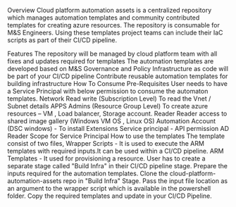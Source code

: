 Overview
Cloud platform automation assets is a centralized repository which manages automation templates and community contributed templates for creating azure resources. The repository is consumable for M&S Engineers. Using these templates project teams can include their IaC scripts as part of their CI/CD pipeline.

Features
The repository will be managed by cloud platform team with all fixes and updates required for templates
The automation templates are developed based on M&S Governance and Policy
Infrastructure as code will be part of your CI/CD pipeline
Contribute reusable automation templates for building infrastructure
How To Consume
Pre-Requisites
User needs to have a Service Principal with below permission to consume the automaton templates.
Network Read write (Subscription Level)
To read the Vnet / Subnet details
APPS Admins (Resource Group Level)
To create azure resources – VM , Load balancer, Storage account.
Reader
Reader access to shared image gallery (Windows VM OS , Linux OS)
Automation Account (DSC windows) - To install Extensions
Service principal - API permission
AD Reader Scope for Service Principal
How to use the templates
The template consist of two files,
Wrapper Scripts - It is used to execute the ARM templates with required inputs.It can be used within a CI/CD pipeline.
ARM Templates - It used for provisioning a resource.
User has to create a separate stage called "Build Infra" in their CI/CD pipeline stage.
Prepare the inputs required for the automation templates.
Clone the cloud-platform-automation-assets repo in "Build Infra" Stage.
Pass the input file location as an argument to the wrapper script which is available in the powershell folder.
Copy the required templates and update in your CI/CD Pipeline.
